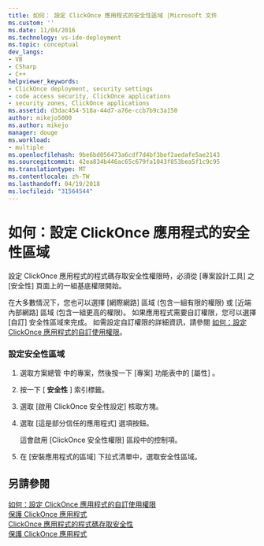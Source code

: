 ```yaml
---
title: 如何： 設定 ClickOnce 應用程式的安全性區域 |Microsoft 文件
ms.custom: ''
ms.date: 11/04/2016
ms.technology: vs-ide-deployment
ms.topic: conceptual
dev_langs:
- VB
- CSharp
- C++
helpviewer_keywords:
- ClickOnce deployment, security settings
- code access security, ClickOnce applications
- security zones, ClickOnce applications
ms.assetid: d3dac454-518a-44d7-a76e-ccb7b9c3a150
author: mikejo5000
ms.author: mikejo
manager: douge
ms.workload:
- multiple
ms.openlocfilehash: 9be6bd056473a6cdf7d4bf3bef2aedafe5ae2143
ms.sourcegitcommit: 42ea834b446ac65c679fa1043f853bea5f1c9c95
ms.translationtype: MT
ms.contentlocale: zh-TW
ms.lasthandoff: 04/19/2018
ms.locfileid: "31564544"
---
```

# <a name="how-to-set-a-security-zone-for-a-clickonce-application"></a>如何：設定 ClickOnce 應用程式的安全性區域
設定 ClickOnce 應用程式的程式碼存取安全性權限時，必須從 [專案設計工具]  之 [安全性] 頁面上的一組基底權限開始。  
  
 在大多數情況下，您也可以選擇 [網際網路]  區域 (包含一組有限的權限) 或 [近端內部網路]  區域 (包含一組更高的權限)。 如果應用程式需要自訂權限，您可以選擇 [自訂]  安全性區域來完成。 如需設定自訂權限的詳細資訊，請參閱 [如何：設定 ClickOnce 應用程式的自訂使用權限](../deployment/how-to-set-custom-permissions-for-a-clickonce-application.md)。  
  
### <a name="to-set-a-security-zone"></a>設定安全性區域  
  
1.  選取方案總管 中的專案，然後按一下 [專案]  功能表中的 [屬性] 。  
  
2.  按一下 [ **安全性** ] 索引標籤。  
  
3.  選取 [啟用 ClickOnce 安全性設定]  核取方塊。  
  
4.  選取 [這是部分信任的應用程式]  選項按鈕。  
  
     這會啟用 [ClickOnce 安全性權限]  區段中的控制項。  
  
5.  在 [安裝應用程式的區域]  下拉式清單中，選取安全性區域。  
  
## <a name="see-also"></a>另請參閱  
 [如何：設定 ClickOnce 應用程式的自訂使用權限](../deployment/how-to-set-custom-permissions-for-a-clickonce-application.md)   
 [保護 ClickOnce 應用程式](../deployment/securing-clickonce-applications.md)   
 [ClickOnce 應用程式的程式碼存取安全性](../deployment/code-access-security-for-clickonce-applications.md)   
 [保護 ClickOnce 應用程式](../deployment/securing-clickonce-applications.md)